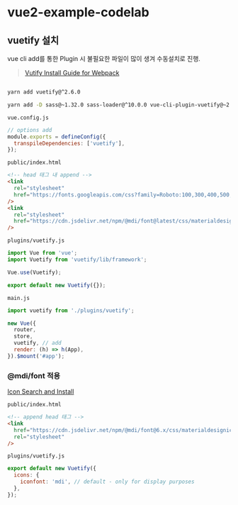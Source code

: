 # vue2-example-codelab

## vuetify 설치

vue cli add를 통한 Plugin 시 불필요한 파일이 많이 생겨 수동설치로 진행.

> [Vutify Install Guide for Webpack](https://vuetifyjs.com/en/getting-started/installation/#webpack-install)

```bash

yarn add vuetify@^2.6.0

yarn add -D sass@~1.32.0 sass-loader@^10.0.0 vue-cli-plugin-vuetify@~2.5.8 vuetify-loader@^1.7.0

```

`vue.config.js`

```js
// options add
module.exports = defineConfig({
  transpileDependencies: ['vuetify'],
});
```

`public/index.html`

```html
<!-- head 태그 내 append -->
<link
  rel="stylesheet"
  href="https://fonts.googleapis.com/css?family=Roboto:100,300,400,500,700,900"
/>
<link
  rel="stylesheet"
  href="https://cdn.jsdelivr.net/npm/@mdi/font@latest/css/materialdesignicons.min.css"
/>
```

`plugins/vuetify.js`

```js
import Vue from 'vue';
import Vuetify from 'vuetify/lib/framework';

Vue.use(Vuetify);

export default new Vuetify({});
```

`main.js`

```js
import vuetify from './plugins/vuetify';

new Vue({
  router,
  store,
  vuetify, // add
  render: (h) => h(App),
}).$mount('#app');
```

### @mdi/font 적용

[Icon Search and Install](https://vuetifyjs.com/en/features/icon-fonts/#material-design-icons)

`public/index.html`

```html
<!-- append head 태그 -->
<link
  href="https://cdn.jsdelivr.net/npm/@mdi/font@6.x/css/materialdesignicons.min.css"
  rel="stylesheet"
/>
```

`plugins/vuetify.js`

```js
export default new Vuetify({
  icons: {
    iconfont: 'mdi', // default - only for display purposes
  },
});
```
